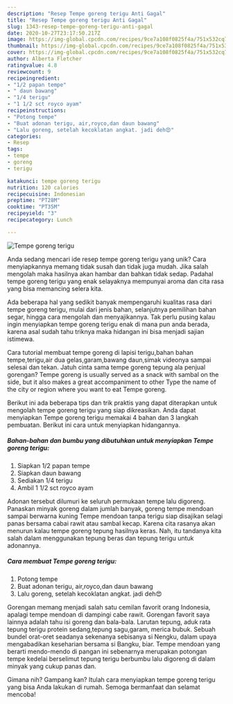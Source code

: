 ```yaml
---
description: "Resep Tempe goreng terigu Anti Gagal"
title: "Resep Tempe goreng terigu Anti Gagal"
slug: 1343-resep-tempe-goreng-terigu-anti-gagal
date: 2020-10-27T23:17:50.217Z
image: https://img-global.cpcdn.com/recipes/9ce7a108f0825f4a/751x532cq70/tempe-goreng-terigu-foto-resep-utama.jpg
thumbnail: https://img-global.cpcdn.com/recipes/9ce7a108f0825f4a/751x532cq70/tempe-goreng-terigu-foto-resep-utama.jpg
cover: https://img-global.cpcdn.com/recipes/9ce7a108f0825f4a/751x532cq70/tempe-goreng-terigu-foto-resep-utama.jpg
author: Alberta Fletcher
ratingvalue: 4.8
reviewcount: 9
recipeingredient:
- "1/2 papan tempe"
- " daun bawang"
- "1/4 terigu"
- "1 1/2 sct royco ayam"
recipeinstructions:
- "Potong tempe"
- "Buat adonan terigu, air,royco,dan daun bawang"
- "Lalu goreng, setelah kecoklatan angkat. jadi deh😍"
categories:
- Resep
tags:
- tempe
- goreng
- terigu

katakunci: tempe goreng terigu 
nutrition: 120 calories
recipecuisine: Indonesian
preptime: "PT28M"
cooktime: "PT35M"
recipeyield: "3"
recipecategory: Lunch

---
```



![Tempe goreng terigu](https://img-global.cpcdn.com/recipes/9ce7a108f0825f4a/751x532cq70/tempe-goreng-terigu-foto-resep-utama.jpg)

Anda sedang mencari ide resep tempe goreng terigu yang unik? Cara menyiapkannya memang tidak susah dan tidak juga mudah. Jika salah mengolah maka hasilnya akan hambar dan bahkan tidak sedap. Padahal tempe goreng terigu yang enak selayaknya mempunyai aroma dan cita rasa yang bisa memancing selera kita.

Ada beberapa hal yang sedikit banyak mempengaruhi kualitas rasa dari tempe goreng terigu, mulai dari jenis bahan, selanjutnya pemilihan bahan segar, hingga cara mengolah dan menyajikannya. Tak perlu pusing kalau ingin menyiapkan tempe goreng terigu enak di mana pun anda berada, karena asal sudah tahu triknya maka hidangan ini bisa menjadi sajian istimewa.

Cara tutorial membuat tempe goreng di lapisi terigu,bahan bahan tempe,terigu,air dua gelas,garam,bawang daun,simak videonya sampai selesai dan tekan. Jatuh cinta sama tempe goreng tepung ala penjual gorengan? Tempe goreng is usually served as a snack with sambal on the side, but it also makes a great accompaniment to other Type the name of the city or region where you want to eat Tempe goreng.


Berikut ini ada beberapa tips dan trik praktis yang dapat diterapkan untuk mengolah tempe goreng terigu yang siap dikreasikan. Anda dapat menyiapkan Tempe goreng terigu memakai 4 bahan dan 3 langkah pembuatan. Berikut ini cara untuk menyiapkan hidangannya.

<!--inarticleads1-->

##### Bahan-bahan dan bumbu yang dibutuhkan untuk menyiapkan Tempe goreng terigu:

1. Siapkan 1/2 papan tempe
1. Siapkan  daun bawang
1. Sediakan 1/4 terigu
1. Ambil 1 1/2 sct royco ayam


Adonan tersebut dilumuri ke seluruh permukaan tempe lalu digoreng. Panaskan minyak goreng dalam jumlah banyak, goreng tempe mendoan sampai berwarna kuning Tempe mendoan tanpa terigu siap disajikan selagi panas bersama cabai rawit atau sambal kecap. Karena cita rasanya akan menurun kalau tempe goreng tepung hasilnya keras. Nah, itu tandanya kita salah dalam menggunakan tepung beras dan tepung terigu untuk adonannya. 

<!--inarticleads2-->

##### Cara membuat Tempe goreng terigu:

1. Potong tempe
1. Buat adonan terigu, air,royco,dan daun bawang
1. Lalu goreng, setelah kecoklatan angkat. jadi deh😍


Gorengan memang menjadi salah satu cemilan favorit orang Indonesia, apalagi tempe mendoan di dampingi cabe rawit. Gorengan favorit saya lainnya adalah tahu isi goreng dan bala-bala. Larutan tepung, aduk rata tepung terigu protein sedang,tepung sagu,garam, merica bubuk. Sebuah bundel orat-oret seadanya sekenanya sebisanya si Nengku, dalam upaya mengabadikan keseharian bersama si Bangku, biar. Tempe mendoan yang berarti mendo-mendo di pangan ini sebenarnya merupakan potongan tempe kedelai berselimut tepung terigu berbumbu lalu digoreng di dalam minyak yang cukup panas dan. 

Gimana nih? Gampang kan? Itulah cara menyiapkan tempe goreng terigu yang bisa Anda lakukan di rumah. Semoga bermanfaat dan selamat mencoba!
